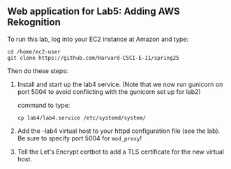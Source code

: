 ## Web application for Lab5: Adding AWS Rekognition

To run this lab, log into your EC2 instance at Amazon and type:
```
cd /home/ec2-user
git clone https://github.com/Harvard-CSCI-E-11/spring25
```

Then do these steps:

1. Install and start up the lab4 service.
   (Note that we now run gunicorn on port 5004 to avoid conflicting with the gunicorn set up for lab2)

   command to type:
   ```
   cp lab4/lab4.service /etc/systemd/system/
   ```

2. Add the -lab4 virtual host to your httpd configuration file (see the lab).
   Be sure to specify port 5004 for `mod_proxy`!

3. Tell the Let's Encrypt certbot to add a TLS certificate for the new virtual host.

